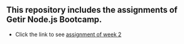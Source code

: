 ## This repository includes the assignments of Getir Node.js Bootcamp.
* Click the link to see <a href="https://github.com/yavuzakin/getir-nodejs-bootcamp-assignments/tree/week2-assignment">assignment of week 2</a>
